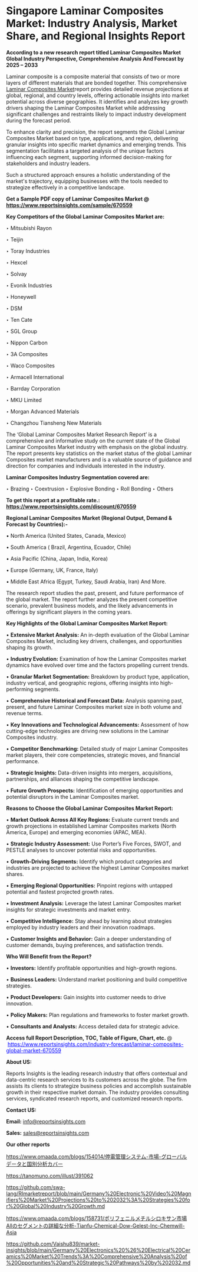 # Singapore Laminar Composites Market: Industry Analysis, Market Share, and Regional Insights Report

<strong>According to a new research report titled Laminar Composites Market Global Industry Perspective, Comprehensive Analysis And Forecast by 2025 – 2033</strong>

Laminar composite is a composite material that consists of two or more layers of different materials that are bonded together. This comprehensive <a href=https://www.reportsinsights.com/sample/670559>Laminar Composites Market</a>report provides detailed revenue projections at global, regional, and country levels, offering actionable insights into market potential across diverse geographies. It identifies and analyzes key growth drivers shaping the Laminar Composites Market while addressing significant challenges and restraints likely to impact industry development during the forecast period.

To enhance clarity and precision, the report segments the Global Laminar Composites Market based on type, applications, and region, delivering granular insights into specific market dynamics and emerging trends. This segmentation facilitates a targeted analysis of the unique factors influencing each segment, supporting informed decision-making for stakeholders and industry leaders.

Such a structured approach ensures a holistic understanding of the market's trajectory, equipping businesses with the tools needed to strategize effectively in a competitive landscape.

<strong>Get a Sample PDF copy of Laminar Composites Market </strong><strong>@<a href=https://www.reportsinsights.com/sample/670559 style=color:#0000ff;> https://www.reportsinsights.com/sample/670559</a></strong></font>

<strong>Key Competitors of the Global Laminar Composites Market are:</strong>

‣ Mitsubishi Rayon

‣ Teijin

‣ Toray Industries

‣ Hexcel

‣ Solvay

‣ Evonik Industries

‣ Honeywell

‣ DSM

‣ Ten Cate

‣ SGL Group

‣ Nippon Carbon

‣ 3A Composites

‣ Waco Composites

‣ Armacell International

‣ Barrday Corporation

‣ MKU Limited

‣ Morgan Advanced Materials

‣ Changzhou Tiansheng New Materials

The ‘Global Laminar Composites Market Research Report’ is a comprehensive and informative study on the current state of the Global Laminar Composites Market industry with emphasis on the global industry. The report presents key statistics on the market status of the global Laminar Composites market manufacturers and is a valuable source of guidance and direction for companies and individuals interested in the industry.

<strong>Laminar Composites Industry Segmentation covered are:</strong>

‣ Brazing
‣ Coextrusion
‣ Explosive Bonding
‣ Roll Bonding
‣ Others

<strong>To get this report at a profitable rate.: <a href=https://www.reportsinsights.com/discount/670559 style=color:#0000ff;>https://www.reportsinsights.com/discount/670559</a></strong></font>

<strong>Regional Laminar Composites Market (Regional Output, Demand &amp; Forecast by Countries):-</strong>

• North America (United States, Canada, Mexico)

• South America ( Brazil, Argentina, Ecuador, Chile)

• Asia Pacific (China, Japan, India, Korea)

• Europe (Germany, UK, France, Italy)

• Middle East Africa (Egypt, Turkey, Saudi Arabia, Iran) And More.

The research report studies the past, present, and future performance of the global market. The report further analyzes the present competitive scenario, prevalent business models, and the likely advancements in offerings by significant players in the coming years.

<strong>Key Highlights of the Global Laminar Composites Market Report:</strong>

• <strong>Extensive Market Analysis:</strong> An in-depth evaluation of the Global Laminar Composites Market, including key drivers, challenges, and opportunities shaping its growth.

• <strong>Industry Evolution:</strong> Examination of how the Laminar Composites market dynamics have evolved over time and the factors propelling current trends.

• <strong>Granular Market Segmentation:</strong> Breakdown by product type, application, industry vertical, and geographic regions, offering insights into high-performing segments.

• <strong>Comprehensive Historical and Forecast Data:</strong> Analysis spanning past, present, and future Laminar Composites market size in both volume and revenue terms.

• <strong>Key Innovations and Technological Advancements:</strong> Assessment of how cutting-edge technologies are driving new solutions in the Laminar Composites industry.

• <strong>Competitor Benchmarking:</strong> Detailed study of major Laminar Composites market players, their core competencies, strategic moves, and financial performance.

• <strong>Strategic Insights:</strong> Data-driven insights into mergers, acquisitions, partnerships, and alliances shaping the competitive landscape.

• <strong>Future Growth Prospects:</strong> Identification of emerging opportunities and potential disruptors in the Laminar Composites market.

<strong>Reasons to Choose the Global Laminar Composites Market Report:</strong>

• <strong>Market Outlook Across All Key Regions:</strong> Evaluate current trends and growth projections in established Laminar Composites markets (North America, Europe) and emerging economies (APAC, MEA).

• <strong>Strategic Industry Assessment:</strong> Use Porter’s Five Forces, SWOT, and PESTLE analyses to uncover potential risks and opportunities.

• <strong>Growth-Driving Segments:</strong> Identify which product categories and industries are projected to achieve the highest Laminar Composites market shares.

• <strong>Emerging Regional Opportunities:</strong> Pinpoint regions with untapped potential and fastest projected growth rates.

• <strong>Investment Analysis:</strong> Leverage the latest Laminar Composites market insights for strategic investments and market entry.

• <strong>Competitive Intelligence:</strong> Stay ahead by learning about strategies employed by industry leaders and their innovation roadmaps.

• <strong>Customer Insights and Behavior:</strong> Gain a deeper understanding of customer demands, buying preferences, and satisfaction trends.

<strong>Who Will Benefit from the Report?</strong>

• <strong>Investors:</strong> Identify profitable opportunities and high-growth regions.

• <strong>Business Leaders:</strong> Understand market positioning and build competitive strategies.

• <strong>Product Developers:</strong> Gain insights into customer needs to drive innovation.

• <strong>Policy Makers:</strong> Plan regulations and frameworks to foster market growth.

• <strong>Consultants and Analysts:</strong> Access detailed data for strategic advice.
</ul>
<strong>Access full Report Description, TOC, Table of Figure, Chart, etc. </strong>@  <a href=https://www.reportsinsights.com/industry-forecast/laminar-composites-global-market-670559 style=color:#0000ff;>https://www.reportsinsights.com/industry-forecast/laminar-composites-global-market-670559</a></font>

<strong><strong>About US</strong>:</strong>

Reports Insights is the leading research industry that offers contextual and data-centric research services to its customers across the globe. The firm assists its clients to strategize business policies and accomplish sustainable growth in their respective market domain. The industry provides consulting services, syndicated research reports, and customized research reports.

<strong>Contact US:</strong>

<p class=""""><b>Email:</b> <a href=mailto:info@reportsinsights.com>info@reportsinsights.com</a></p>
<p class=""""><b>Sales:</b> <a href=mailto:sales@reportsinsights.com>sales@reportsinsights.com</a></p>

<strong>Our other reports</strong>

<a href=https://www.omaada.com/blogs/154014/停電管理システム-市場-グローバルデータと国別分析カバー>https://www.omaada.com/blogs/154014/停電管理システム-市場-グローバルデータと国別分析カバー</a>

<a href=https://tanomuno.com/illust/391062>https://tanomuno.com/illust/391062</a>

<a href=https://github.com/swa-lang/RImarketreport/blob/main/Germany%20Electronic%20Video%20Magnifiers%20Market%20Projections%20to%202032%3A%20Strategies%20for%20Global%20Industry%20Growth.md>https://github.com/swa-lang/RImarketreport/blob/main/Germany%20Electronic%20Video%20Magnifiers%20Market%20Projections%20to%202032%3A%20Strategies%20for%20Global%20Industry%20Growth.md</a>

<a href=https://www.omaada.com/blogs/158731/ポリフェニルメチルシロキサン市場Allのセグメントの詳細な分析-Tianfu-Chemical-Dow-Gelest-Inc-Chemwill-Asia>https://www.omaada.com/blogs/158731/ポリフェニルメチルシロキサン市場Allのセグメントの詳細な分析-Tianfu-Chemical-Dow-Gelest-Inc-Chemwill-Asia</a>

<a href=https://github.com/Vaishu839/market-insights/blob/main/Germany%20Electronics%20%26%20Electrical%20Ceramics%20Market%20Trends%3A%20Comprehensive%20Analysis%20of%20Opportunities%20and%20Strategic%20Pathways%20by%202032.md>https://github.com/Vaishu839/market-insights/blob/main/Germany%20Electronics%20%26%20Electrical%20Ceramics%20Market%20Trends%3A%20Comprehensive%20Analysis%20of%20Opportunities%20and%20Strategic%20Pathways%20by%202032.md</a>
